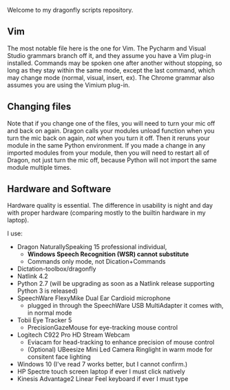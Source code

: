 
Welcome to my dragonfly scripts repository.

## Vim
The most notable file here is the one for Vim.
The Pycharm and Visual Studio grammars branch off it,
and they assume you have a Vim plug-in installed.
Commands may be spoken one after another without stopping, 
so long as they stay within the same mode, 
except the last command, which may change mode (normal, visual, insert, ex).
The Chrome grammar also assumes you are using the Vimium plug-in.

## Changing files
Note that if you change one of the files,
you will need to turn your mic off and back on again.
Dragon calls your modules unload function when you turn the mic back on again,
_not_ when you turn it off.
Then it reruns your module in the same Python environment.
If you made a change in any imported modules from your module, 
then you will need to restart all of Dragon, not just turn the mic off,
because Python will not import the same module multiple times.

## Hardware and Software
Hardware quality is essential. 
The difference in usability is night and day with proper hardware 
(comparing mostly to the builtin hardware in my laptop).

I use:
- Dragon NaturallySpeaking 15 professional individual, 
    - **Windows Speech Recognition (WSR) cannot substitute**
    - Commands only mode, not Dication+Commands 
- Dictation-toolbox/dragonfly
- Natlink 4.2
- Python 2.7 (will be upgrading as soon as a Natlink release supporting Python 3 is released)
- SpeechWare FlexyMike Dual Ear Cardioid microphone
    - plugged in through the SpeechWare USB MultiAdapter it comes with, in normal mode
- Tobii Eye Tracker 5
    - PrecisionGazeMouse for eye-tracking mouse control
- Logitech C922 Pro HD Stream Webcam
    - Eviacam for head-tracking to enhance precision of mouse control
    - (Optional) UBeesize Mini Led Camera Ringlight in warm mode for consitent face lighting
- Windows 10 (I've read 7 works better, but I cannot confirm.)
- HP Spectre touch screen laptop if ever I must click natively
- Kinesis Advantage2 Linear Feel keyboard if ever I must type
